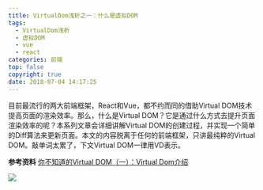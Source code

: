 ```yaml
---
title: VirtualDom浅析之一：什么是虚拟DOM
tags:
  - VirtualDom浅析
  - 虚拟DOM
  - vue
  - react
categories: 前端
top: false
copyright: true
date: 2018-07-04 14:17:25
---
```

目前最流行的两大前端框架，React和Vue，都不约而同的借助Virtual DOM技术提高页面的渲染效率。那么，什么是Virtual DOM？它是通过什么方式去提升页面渲染效率的呢？本系列文章会详细讲解Virtual DOM的创建过程，并实现一个简单的Diff算法来更新页面。本文的内容脱离于任何的前端框架，只讲最纯粹的Virtual DOM。敲单词太累了，下文Virtual DOM一律用VD表示。
<!--more-->

**参考资料**
[你不知道的Virtual DOM（一）：Virtual Dom介绍](https://segmentfault.com/a/1190000016129036)

![](http://static.zhyjor.com/wexin.png)
